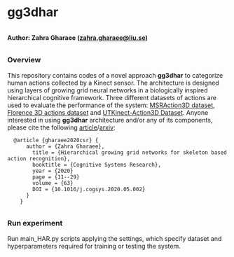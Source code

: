 # gg3dhar 
###### <h4> Author: Zahra Gharaee (zahra.gharaee@liu.se)
  ###### <h3> Overview
 
This repository contains codes of a novel approach **gg3dhar** to categorize human actions collected by a Kinect sensor. The architecture is designed using layers of growing grid neural networks in a biologically inspired hierarchical cognitive framework. Three different datasets of actions are used to evaluate the performance of the system: [MSRAction3D dataset](https://www.microsoft.com/en-us/research/people/zliu/?from=http%3A%2F%2Fresearch.microsoft.com%2Fen-us%2Fum%2Fpeople%2Fzliu%2Factionrecorsrc%2F), [Florence 3D actions dataset](https://www.micc.unifi.it/resources/datasets/florence-3d-actions-dataset/) and [UTKinect-Action3D Dataset](http://cvrc.ece.utexas.edu/KinectDatasets/HOJ3D.html). Anyone interested in using **gg3dhar** architecture and/or any of its components, please cite the following [article](https://www.sciencedirect.com/science/article/pii/S1389041720300243)/[arxiv](https://arxiv.org/abs/2104.11165):
  
      @article {gharaee2020csr} {
          author = {Zahra Gharaee},
            title = {Hierarchical growing grid networks for skeleton based action recognition},
            booktitle = {Cognitive Systems Research},
            year = {2020}
            page = {11--29}
            volume = {63}
            DOI = {10.1016/j.cogsys.2020.05.002}
          }
        }
    
  
###### <h3> Run experiment
Run main_HAR.py scripts applying the settings, which specify dataset and hyperparameters required for training or testing the system.
  

 
